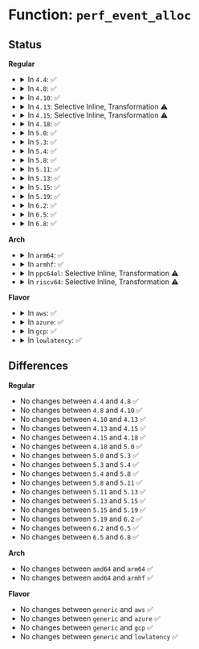 # Function: <code>perf_event_alloc</code>

## Status
<b>Regular</b>
<ul>
<li>
<details>
<summary>In <code>4.4</code>: ✅</summary>

```c
struct perf_event *perf_event_alloc(struct perf_event_attr *attr, int cpu, struct task_struct *task, struct perf_event *group_leader, struct perf_event *parent_event, perf_overflow_handler_t overflow_handler, void *context, int cgroup_fd);
```

**Collision:** Unique Static

**Inline:** No

**Transformation:** False

**Instances:**

```
In kernel/events/core.c (ffffffff8117e810)
Location: kernel/events/core.c:7855
Inline: False
Direct callers:
  - kernel/events/core.c:perf_event_create_kernel_counter
  - kernel/events/core.c:SYSC_perf_event_open
```
**Symbols:**

```
ffffffff8117e810-ffffffff8117eed2: perf_event_alloc (STB_LOCAL)
```
</details>
</li>
<li>
<details>
<summary>In <code>4.8</code>: ✅</summary>

```c
struct perf_event *perf_event_alloc(struct perf_event_attr *attr, int cpu, struct task_struct *task, struct perf_event *group_leader, struct perf_event *parent_event, perf_overflow_handler_t overflow_handler, void *context, int cgroup_fd);
```

**Collision:** Unique Static

**Inline:** No

**Transformation:** False

**Instances:**

```
In kernel/events/core.c (ffffffff811902d0)
Location: kernel/events/core.c:8956
Inline: False
Direct callers:
  - kernel/events/core.c:perf_event_create_kernel_counter
  - kernel/events/core.c:SYSC_perf_event_open
```
**Symbols:**

```
ffffffff811902d0-ffffffff81190bfe: perf_event_alloc (STB_LOCAL)
```
</details>
</li>
<li>
<details>
<summary>In <code>4.10</code>: ✅</summary>

```c
struct perf_event *perf_event_alloc(struct perf_event_attr *attr, int cpu, struct task_struct *task, struct perf_event *group_leader, struct perf_event *parent_event, perf_overflow_handler_t overflow_handler, void *context, int cgroup_fd);
```

**Collision:** Unique Static

**Inline:** No

**Transformation:** False

**Instances:**

```
In kernel/events/core.c (ffffffff8119f190)
Location: kernel/events/core.c:9150
Inline: False
Direct callers:
  - kernel/events/core.c:perf_event_create_kernel_counter
  - kernel/events/core.c:SYSC_perf_event_open
```
**Symbols:**

```
ffffffff8119f190-ffffffff8119fb0d: perf_event_alloc (STB_LOCAL)
```
</details>
</li>
<li>
<details>
<summary>In <code>4.13</code>: Selective Inline, Transformation ⚠️</summary>

```c
struct perf_event *perf_event_alloc(struct perf_event_attr *attr, int cpu, struct task_struct *task, struct perf_event *group_leader, struct perf_event *parent_event, perf_overflow_handler_t overflow_handler, void *context, int cgroup_fd);
```

**Collision:** Unique Static

**Inline:** Selective

**Transformation:** True

**Instances:**

```
In kernel/events/core.c (ffffffff811a5c20)
Location: kernel/events/core.c:9370
Inline: True
Direct callers:
  - kernel/events/core.c:perf_event_create_kernel_counter
  - kernel/events/core.c:SYSC_perf_event_open
```
**Symbols:**

```
ffffffff811a5c20-ffffffff811a6538: perf_event_alloc.part.85 (STB_LOCAL)
ffffffff811a6540-ffffffff811a656e: perf_event_alloc (STB_LOCAL)
```
</details>
</li>
<li>
<details>
<summary>In <code>4.15</code>: Selective Inline, Transformation ⚠️</summary>

```c
struct perf_event *perf_event_alloc(struct perf_event_attr *attr, int cpu, struct task_struct *task, struct perf_event *group_leader, struct perf_event *parent_event, perf_overflow_handler_t overflow_handler, void *context, int cgroup_fd);
```

**Collision:** Unique Static

**Inline:** Selective

**Transformation:** True

**Instances:**

```
In kernel/events/core.c (ffffffff811b9810)
Location: kernel/events/core.c:9397
Inline: True
Direct callers:
  - kernel/events/core.c:perf_event_create_kernel_counter
  - kernel/events/core.c:SYSC_perf_event_open
```
**Symbols:**

```
ffffffff811b9810-ffffffff811ba13d: perf_event_alloc.part.86 (STB_LOCAL)
ffffffff811ba140-ffffffff811ba16e: perf_event_alloc (STB_LOCAL)
```
</details>
</li>
<li>
<details>
<summary>In <code>4.18</code>: ✅</summary>

```c
struct perf_event *perf_event_alloc(struct perf_event_attr *attr, int cpu, struct task_struct *task, struct perf_event *group_leader, struct perf_event *parent_event, perf_overflow_handler_t overflow_handler, void *context, int cgroup_fd);
```

**Collision:** Unique Static

**Inline:** No

**Transformation:** False

**Instances:**

```
In kernel/events/core.c (ffffffff811d8b50)
Location: kernel/events/core.c:9919
Inline: False
Direct callers:
  - kernel/events/core.c:perf_event_create_kernel_counter
  - kernel/events/core.c:__do_sys_perf_event_open
```
**Symbols:**

```
ffffffff811d8b50-ffffffff811d94a6: perf_event_alloc (STB_LOCAL)
```
</details>
</li>
<li>
<details>
<summary>In <code>5.0</code>: ✅</summary>

```c
struct perf_event *perf_event_alloc(struct perf_event_attr *attr, int cpu, struct task_struct *task, struct perf_event *group_leader, struct perf_event *parent_event, perf_overflow_handler_t overflow_handler, void *context, int cgroup_fd);
```

**Collision:** Unique Static

**Inline:** No

**Transformation:** False

**Instances:**

```
In kernel/events/core.c (ffffffff811e9050)
Location: kernel/events/core.c:9962
Inline: False
Direct callers:
  - kernel/events/core.c:perf_event_create_kernel_counter
  - kernel/events/core.c:__do_sys_perf_event_open
```
**Symbols:**

```
ffffffff811e9050-ffffffff811e99db: perf_event_alloc (STB_LOCAL)
```
</details>
</li>
<li>
<details>
<summary>In <code>5.3</code>: ✅</summary>

```c
struct perf_event *perf_event_alloc(struct perf_event_attr *attr, int cpu, struct task_struct *task, struct perf_event *group_leader, struct perf_event *parent_event, perf_overflow_handler_t overflow_handler, void *context, int cgroup_fd);
```

**Collision:** Unique Static

**Inline:** No

**Transformation:** False

**Instances:**

```
In kernel/events/core.c (ffffffff81202340)
Location: kernel/events/core.c:10294
Inline: False
Direct callers:
  - kernel/events/core.c:perf_event_create_kernel_counter
  - kernel/events/core.c:__do_sys_perf_event_open
```
**Symbols:**

```
ffffffff81202340-ffffffff81202e03: perf_event_alloc (STB_LOCAL)
```
</details>
</li>
<li>
<details>
<summary>In <code>5.4</code>: ✅</summary>

```c
struct perf_event *perf_event_alloc(struct perf_event_attr *attr, int cpu, struct task_struct *task, struct perf_event *group_leader, struct perf_event *parent_event, perf_overflow_handler_t overflow_handler, void *context, int cgroup_fd);
```

**Collision:** Unique Static

**Inline:** No

**Transformation:** False

**Instances:**

```
In kernel/events/core.c (ffffffff8120f170)
Location: kernel/events/core.c:10410
Inline: False
Direct callers:
  - kernel/events/core.c:__do_sys_perf_event_open
```
**Symbols:**

```
ffffffff8120f170-ffffffff8120fcb6: perf_event_alloc (STB_LOCAL)
```
</details>
</li>
<li>
<details>
<summary>In <code>5.8</code>: ✅</summary>

```c
struct perf_event *perf_event_alloc(struct perf_event_attr *attr, int cpu, struct task_struct *task, struct perf_event *group_leader, struct perf_event *parent_event, perf_overflow_handler_t overflow_handler, void *context, int cgroup_fd);
```

**Collision:** Unique Static

**Inline:** No

**Transformation:** False

**Instances:**

```
In kernel/events/core.c (ffffffff8123a350)
Location: kernel/events/core.c:10991
Inline: False
Direct callers:
  - kernel/events/core.c:__do_sys_perf_event_open
```
**Symbols:**

```
ffffffff8123a350-ffffffff8123ac6c: perf_event_alloc (STB_LOCAL)
```
</details>
</li>
<li>
<details>
<summary>In <code>5.11</code>: ✅</summary>

```c
struct perf_event *perf_event_alloc(struct perf_event_attr *attr, int cpu, struct task_struct *task, struct perf_event *group_leader, struct perf_event *parent_event, perf_overflow_handler_t overflow_handler, void *context, int cgroup_fd);
```

**Collision:** Unique Static

**Inline:** No

**Transformation:** False

**Instances:**

```
In kernel/events/core.c (ffffffff81243760)
Location: kernel/events/core.c:11275
Inline: False
Direct callers:
  - kernel/events/core.c:__do_sys_perf_event_open
```
**Symbols:**

```
ffffffff81243760-ffffffff812440a7: perf_event_alloc (STB_LOCAL)
```
</details>
</li>
<li>
<details>
<summary>In <code>5.13</code>: ✅</summary>

```c
struct perf_event *perf_event_alloc(struct perf_event_attr *attr, int cpu, struct task_struct *task, struct perf_event *group_leader, struct perf_event *parent_event, perf_overflow_handler_t overflow_handler, void *context, int cgroup_fd);
```

**Collision:** Unique Static

**Inline:** No

**Transformation:** False

**Instances:**

```
In kernel/events/core.c (ffffffff81248720)
Location: kernel/events/core.c:11420
Inline: False
Direct callers:
  - kernel/events/core.c:__do_sys_perf_event_open
```
**Symbols:**

```
ffffffff81248720-ffffffff8124907a: perf_event_alloc (STB_LOCAL)
```
</details>
</li>
<li>
<details>
<summary>In <code>5.15</code>: ✅</summary>

```c
struct perf_event *perf_event_alloc(struct perf_event_attr *attr, int cpu, struct task_struct *task, struct perf_event *group_leader, struct perf_event *parent_event, perf_overflow_handler_t overflow_handler, void *context, int cgroup_fd);
```

**Collision:** Unique Static

**Inline:** No

**Transformation:** False

**Instances:**

```
In kernel/events/core.c (ffffffff81283520)
Location: kernel/events/core.c:11532
Inline: False
Direct callers:
  - kernel/events/core.c:__do_sys_perf_event_open
```
**Symbols:**

```
ffffffff81283520-ffffffff81283e98: perf_event_alloc (STB_LOCAL)
```
</details>
</li>
<li>
<details>
<summary>In <code>5.19</code>: ✅</summary>

```c
struct perf_event *perf_event_alloc(struct perf_event_attr *attr, int cpu, struct task_struct *task, struct perf_event *group_leader, struct perf_event *parent_event, perf_overflow_handler_t overflow_handler, void *context, int cgroup_fd);
```

**Collision:** Unique Static

**Inline:** No

**Transformation:** False

**Instances:**

```
In kernel/events/core.c (ffffffff812d6520)
Location: kernel/events/core.c:11468
Inline: False
Direct callers:
  - kernel/events/core.c:__do_sys_perf_event_open
```
**Symbols:**

```
ffffffff812d6520-ffffffff812d70d6: perf_event_alloc (STB_LOCAL)
```
</details>
</li>
<li>
<details>
<summary>In <code>6.2</code>: ✅</summary>

```c
struct perf_event *perf_event_alloc(struct perf_event_attr *attr, int cpu, struct task_struct *task, struct perf_event *group_leader, struct perf_event *parent_event, perf_overflow_handler_t overflow_handler, void *context, int cgroup_fd);
```

**Collision:** Unique Static

**Inline:** No

**Transformation:** False

**Instances:**

```
In kernel/events/core.c (ffffffff8133f300)
Location: kernel/events/core.c:11769
Inline: False
Direct callers:
  - kernel/events/core.c:__do_sys_perf_event_open
```
**Symbols:**

```
ffffffff8133f300-ffffffff8133fe78: perf_event_alloc (STB_LOCAL)
```
</details>
</li>
<li>
<details>
<summary>In <code>6.5</code>: ✅</summary>

```c
struct perf_event *perf_event_alloc(struct perf_event_attr *attr, int cpu, struct task_struct *task, struct perf_event *group_leader, struct perf_event *parent_event, perf_overflow_handler_t overflow_handler, void *context, int cgroup_fd);
```

**Collision:** Unique Static

**Inline:** No

**Transformation:** False

**Instances:**

```
In kernel/events/core.c (ffffffff813704d0)
Location: kernel/events/core.c:11809
Inline: False
Direct callers:
  - kernel/events/core.c:__do_sys_perf_event_open
```
**Symbols:**

```
ffffffff813704d0-ffffffff81370e07: perf_event_alloc (STB_LOCAL)
```
</details>
</li>
<li>
<details>
<summary>In <code>6.8</code>: ✅</summary>

```c
struct perf_event *perf_event_alloc(struct perf_event_attr *attr, int cpu, struct task_struct *task, struct perf_event *group_leader, struct perf_event *parent_event, perf_overflow_handler_t overflow_handler, void *context, int cgroup_fd);
```

**Collision:** Unique Static

**Inline:** No

**Transformation:** False

**Instances:**

```
In kernel/events/core.c (ffffffff813997d0)
Location: kernel/events/core.c:11893
Inline: False
Direct callers:
  - kernel/events/core.c:__do_sys_perf_event_open
```
**Symbols:**

```
ffffffff813997d0-ffffffff8139a107: perf_event_alloc (STB_LOCAL)
```
</details>
</li>
</ul>
<b>Arch</b>
<ul>
<li>
<details>
<summary>In <code>arm64</code>: ✅</summary>

```c
struct perf_event *perf_event_alloc(struct perf_event_attr *attr, int cpu, struct task_struct *task, struct perf_event *group_leader, struct perf_event *parent_event, perf_overflow_handler_t overflow_handler, void *context, int cgroup_fd);
```

**Collision:** Unique Static

**Inline:** No

**Transformation:** False

**Instances:**

```
In kernel/events/core.c (ffff800010297200)
Location: kernel/events/core.c:10410
Inline: False
Direct callers:
  - kernel/events/core.c:__do_sys_perf_event_open
```
**Symbols:**

```
ffff800010297200-ffff800010297b10: perf_event_alloc (STB_LOCAL)
```
</details>
</li>
<li>
<details>
<summary>In <code>armhf</code>: ✅</summary>

```c
struct perf_event *perf_event_alloc(struct perf_event_attr *attr, int cpu, struct task_struct *task, struct perf_event *group_leader, struct perf_event *parent_event, perf_overflow_handler_t overflow_handler, void *context, int cgroup_fd);
```

**Collision:** Unique Static

**Inline:** No

**Transformation:** False

**Instances:**

```
In kernel/events/core.c (c04c73a8)
Location: kernel/events/core.c:10410
Inline: False
Direct callers:
  - kernel/events/core.c:__do_sys_perf_event_open
```
**Symbols:**

```
c04c73a8-c04c7c68: perf_event_alloc (STB_LOCAL)
```
</details>
</li>
<li>
<details>
<summary>In <code>ppc64el</code>: Selective Inline, Transformation ⚠️</summary>

**Collision:** Unique Static

**Inline:** Selective

**Transformation:** True

**Instances:**

```
In kernel/events/core.c (c00000000034e0b4)
Location: kernel/events/core.c:10410
Inline: True
Inline callers:
  - kernel/events/core.c:__do_sys_perf_event_open
Direct callers:
  - kernel/events/core.c:__do_sys_perf_event_open
```
**Symbols:**

```
c000000000346ae0-c000000000347800: perf_event_alloc.part.0 (STB_LOCAL)
```
</details>
</li>
<li>
<details>
<summary>In <code>riscv64</code>: Selective Inline, Transformation ⚠️</summary>

**Collision:** Unique Static

**Inline:** Selective

**Transformation:** True

**Instances:**

```
In kernel/events/core.c (ffffffe0001cb72a)
Location: kernel/events/core.c:10410
Inline: True
Inline callers:
  - kernel/events/core.c:__do_sys_perf_event_open
Direct callers:
  - kernel/events/core.c:__do_sys_perf_event_open
```
**Symbols:**

```
ffffffe0001c9d40-ffffffe0001ca6aa: perf_event_alloc.part.0 (STB_LOCAL)
```
</details>
</li>
</ul>
<b>Flavor</b>
<ul>
<li>
<details>
<summary>In <code>aws</code>: ✅</summary>

```c
struct perf_event *perf_event_alloc(struct perf_event_attr *attr, int cpu, struct task_struct *task, struct perf_event *group_leader, struct perf_event *parent_event, perf_overflow_handler_t overflow_handler, void *context, int cgroup_fd);
```

**Collision:** Unique Static

**Inline:** No

**Transformation:** False

**Instances:**

```
In kernel/events/core.c (ffffffff81207790)
Location: kernel/events/core.c:10410
Inline: False
Direct callers:
  - kernel/events/core.c:__do_sys_perf_event_open
```
**Symbols:**

```
ffffffff81207790-ffffffff812082d6: perf_event_alloc (STB_LOCAL)
```
</details>
</li>
<li>
<details>
<summary>In <code>azure</code>: ✅</summary>

```c
struct perf_event *perf_event_alloc(struct perf_event_attr *attr, int cpu, struct task_struct *task, struct perf_event *group_leader, struct perf_event *parent_event, perf_overflow_handler_t overflow_handler, void *context, int cgroup_fd);
```

**Collision:** Unique Static

**Inline:** No

**Transformation:** False

**Instances:**

```
In kernel/events/core.c (ffffffff811fa8c0)
Location: kernel/events/core.c:10410
Inline: False
Direct callers:
  - kernel/events/core.c:__do_sys_perf_event_open
```
**Symbols:**

```
ffffffff811fa8c0-ffffffff811fb462: perf_event_alloc (STB_LOCAL)
```
</details>
</li>
<li>
<details>
<summary>In <code>gcp</code>: ✅</summary>

```c
struct perf_event *perf_event_alloc(struct perf_event_attr *attr, int cpu, struct task_struct *task, struct perf_event *group_leader, struct perf_event *parent_event, perf_overflow_handler_t overflow_handler, void *context, int cgroup_fd);
```

**Collision:** Unique Static

**Inline:** No

**Transformation:** False

**Instances:**

```
In kernel/events/core.c (ffffffff81205560)
Location: kernel/events/core.c:10410
Inline: False
Direct callers:
  - kernel/events/core.c:__do_sys_perf_event_open
```
**Symbols:**

```
ffffffff81205560-ffffffff812060a6: perf_event_alloc (STB_LOCAL)
```
</details>
</li>
<li>
<details>
<summary>In <code>lowlatency</code>: ✅</summary>

```c
struct perf_event *perf_event_alloc(struct perf_event_attr *attr, int cpu, struct task_struct *task, struct perf_event *group_leader, struct perf_event *parent_event, perf_overflow_handler_t overflow_handler, void *context, int cgroup_fd);
```

**Collision:** Unique Static

**Inline:** No

**Transformation:** False

**Instances:**

```
In kernel/events/core.c (ffffffff812143d0)
Location: kernel/events/core.c:10410
Inline: False
Direct callers:
  - kernel/events/core.c:__do_sys_perf_event_open
```
**Symbols:**

```
ffffffff812143d0-ffffffff81214f5d: perf_event_alloc (STB_LOCAL)
```
</details>
</li>
</ul>

## Differences
<b>Regular</b>
<ul>
<li>
No changes between <code>4.4</code> and <code>4.8</code> ✅
</li>
<li>
No changes between <code>4.8</code> and <code>4.10</code> ✅
</li>
<li>
No changes between <code>4.10</code> and <code>4.13</code> ✅
</li>
<li>
No changes between <code>4.13</code> and <code>4.15</code> ✅
</li>
<li>
No changes between <code>4.15</code> and <code>4.18</code> ✅
</li>
<li>
No changes between <code>4.18</code> and <code>5.0</code> ✅
</li>
<li>
No changes between <code>5.0</code> and <code>5.3</code> ✅
</li>
<li>
No changes between <code>5.3</code> and <code>5.4</code> ✅
</li>
<li>
No changes between <code>5.4</code> and <code>5.8</code> ✅
</li>
<li>
No changes between <code>5.8</code> and <code>5.11</code> ✅
</li>
<li>
No changes between <code>5.11</code> and <code>5.13</code> ✅
</li>
<li>
No changes between <code>5.13</code> and <code>5.15</code> ✅
</li>
<li>
No changes between <code>5.15</code> and <code>5.19</code> ✅
</li>
<li>
No changes between <code>5.19</code> and <code>6.2</code> ✅
</li>
<li>
No changes between <code>6.2</code> and <code>6.5</code> ✅
</li>
<li>
No changes between <code>6.5</code> and <code>6.8</code> ✅
</li>
</ul>
<b>Arch</b>
<ul>
<li>
No changes between <code>amd64</code> and <code>arm64</code> ✅
</li>
<li>
No changes between <code>amd64</code> and <code>armhf</code> ✅
</li>
</ul>
<b>Flavor</b>
<ul>
<li>
No changes between <code>generic</code> and <code>aws</code> ✅
</li>
<li>
No changes between <code>generic</code> and <code>azure</code> ✅
</li>
<li>
No changes between <code>generic</code> and <code>gcp</code> ✅
</li>
<li>
No changes between <code>generic</code> and <code>lowlatency</code> ✅
</li>
</ul>
